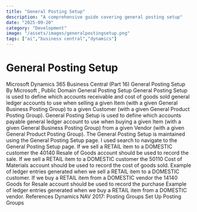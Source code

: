 ```yaml
---
title: "General Posting Setup"
description: "A comprehensive guide covering general posting setup"
date: "2025-09-20"
category: "Development"
image: "/assets/images/generalpostingsetup.png"
tags: ["ai","business central","dynamics"]
---
```


# General Posting Setup

Microsoft Dynamics 365 Business Central (Part 16) General Posting Setup By Microsoft , Public Domain General Posting Setup General Posting Setup is used to define which accounts receivable and cost of goods sold general ledger accounts to use when selling a given Item (with a given General Business Posting Group) to a given Customer (with a given General Product Posting Group). General Posting Setup is used to define which accounts payable general ledger account to use when buying a given Item (with a given General Business Posting Group) from a given Vendor (with a given General Product Posting Group). The General Posting Setup is maintained using the General Posting Setup page. I used search to navigate to the General Posting Setup page. If we sell a RETAIL item to a DOMESTIC customer the 40140 Resale of Goods account should be used to record the sale. If we sell a RETAIL item to a DOMESTIC customer the 50110 Cost of Materials account should be used to record the cost of goods sold. Example of ledger entries generated when we sell a RETAIL item to a DOMESTIC customer. If we buy a RETAIL item from a DOMESTIC vendor the 14140 Goods for Resale account should be used to record the purchase Example of ledger entries generated when we buy a RETAIL item from a DOMESTIC vendor. References Dynamics NAV 2017: Posting Groups Set Up Posting Groups
